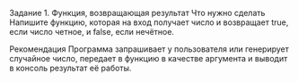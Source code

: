 Задание 1. Функция, возвращающая результат
Что нужно сделать
Напишите функцию, которая на вход получает число и возвращает true, если число четное, и false, если нечётное.

Рекомендация
Программа запрашивает у пользователя или генерирует случайное число, передает в функцию в качестве аргумента и выводит в консоль результат её работы.
